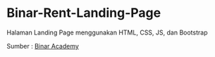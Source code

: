 # Binar-Rent-Landing-Page
Halaman Landing Page menggunakan HTML, CSS, JS, dan Bootstrap

<p>Sumber : <a href="https://www.binaracademy.com/" target="_blank" >Binar Academy</a></p>
